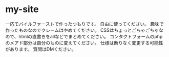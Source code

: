 # my-site
一応モバイルファーストで作ったつもりです。
自由に使ってください。
趣味で作ったものなのでクレームはやめてください。
CSSはちょっとごちゃごちゃなので、htmlの直書きをallなどでまとめてください。
コンタクトフォームのphpのメアド部分は自分のものに変えてください。
仕様は断りなく変更する可能性があります。
質問はDMください。

